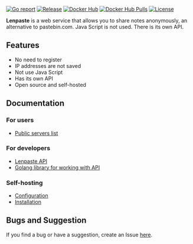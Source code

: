 [![Go report](https://goreportcard.com/badge/github.com/lcomrade/lenpaste?style=flat-square)](https://goreportcard.com/report/github.com/lcomrade/lenpaste)
[![Release](https://img.shields.io/github/v/release/lcomrade/lenpaste?style=flat-square)](https://github.com/lcomrade/lenpaste/releases/latest)
[![Docker Hub](https://img.shields.io/docker/v/lcomrade/lenpaste/stable?style=flat-square)](https://hub.docker.com/r/lcomrade/lenpaste)
[![Docker Hub Pulls](https://img.shields.io/docker/pulls/lcomrade/lenpaste?style=flat-square)](https://hub.docker.com/r/lcomrade/lenpaste)
[![License](https://img.shields.io/github/license/lcomrade/lenpaste?style=flat-square)](https://github.com/lcomrade/lenpaste/blob/main/LICENSE)

**Lenpaste** is a web service that allows you to share notes anonymously, an alternative to pastebin.com.
Java Script is not used.
There is its own API.

## Features
- No need to register
- IP addresses are not saved
- Not use Java Script
- Has its own API
- Open source and self-hosted

## Documentation
### For users
- [Public servers list](https://github.com/lcomrade/lenpaste/blob/main/docs/public_servers.md)

### For developers
- [Lenpaste API](https://github.com/lcomrade/lenpaste/blob/main/docs/api.md)
- [Golang library for working with API](https://github.com/lcomrade/lenin)

### Self-hosting
- [Configuration](https://github.com/lcomrade/lenpaste/blob/main/docs/self-hosting/config.md)
- [Installation](https://github.com/lcomrade/lenpaste/blob/main/docs/self-hosting/install.md)

## Bugs and Suggestion
If you find a bug or have a suggestion, create an Issue [here](https://github.com/lcomrade/lenpaste/issues).
